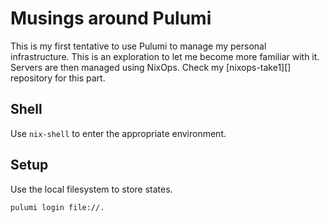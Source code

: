 # Musings around Pulumi

This is my first tentative to use Pulumi to manage my personal
infrastructure. This is an exploration to let me become more familiar
with it. Servers are then managed using NixOps. Check my
[nixops-take1][] repository for this part.

## Shell

Use `nix-shell` to enter the appropriate environment.

## Setup

Use the local filesystem to store states.

```
pulumi login file://.
```
